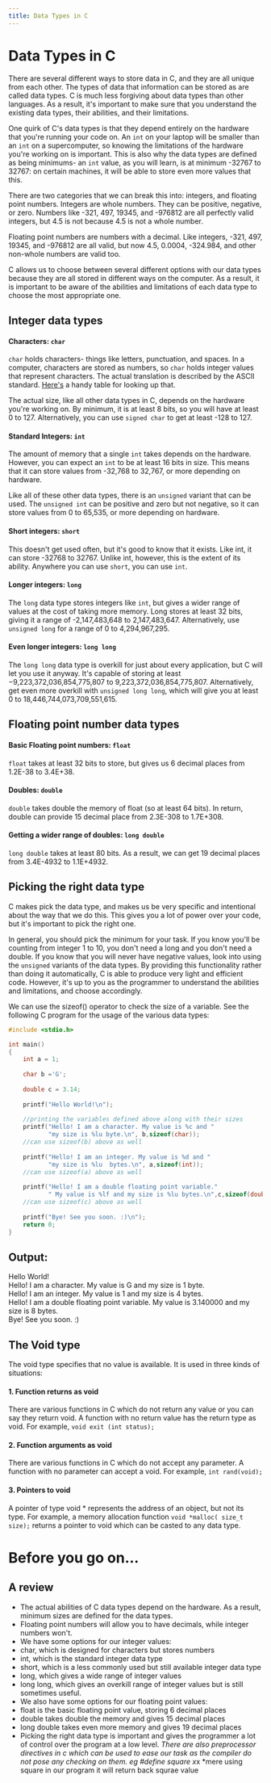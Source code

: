 ```yaml
---
title: Data Types in C
---
```

# Data Types in C
There are several different ways to store data in C, and they are all unique from each other. The types of data that information can be stored as are called data types. C is much less forgiving about data types than other languages. As a result, it's important to make sure that you understand the existing data types, their abilities, and their limitations.

One quirk of C's data types is that they depend entirely on the hardware that you're running your code on. An `int` on your laptop will be smaller than an `int` on a supercomputer, so knowing the limitations of the hardware you're working on is important. This is also why the data types are defined as being minimums- an `int` value, as you will learn, is at minimum -32767 to 32767: on certain machines, it will be able to store even more values that this.

There are two categories that we can break this into: integers, and floating point numbers. Integers are whole numbers. They can be positive, negative, or zero. Numbers like -321, 497, 19345, and -976812 are all perfectly valid integers, but 4.5 is not because 4.5 is not a whole number.

Floating point numbers are numbers with a decimal. Like integers, -321, 497, 19345, and -976812 are all valid, but now 4.5, 0.0004, -324.984, and other non-whole numbers are valid too.

C allows us to choose between several different options with our data types because they are all stored in different ways on the computer. As a result, it is important to be aware of the abilities and limitations of each data type to choose the most appropriate one.

## Integer data types

#### Characters: `char`
`char` holds characters- things like letters, punctuation, and spaces. In a computer, characters are stored as numbers, so `char` holds integer values that represent characters. The actual translation is described by the ASCII standard. <a href='http://www.asciitable.com/' target='_blank' rel='nofollow'>Here's</a> a handy table for looking up that.

The actual size, like all other data types in C, depends on the hardware you're working on. By minimum, it is at least 8 bits, so you will have at least 0 to 127. Alternatively, you can use `signed char` to get at least -128 to 127.

#### Standard Integers: `int`
The amount of memory that a single `int` takes depends on the hardware. However, you can expect an `int` to be at least 16 bits in size. This means that it can store values from -32,768 to 32,767, or more depending on hardware.

Like all of these other data types, there is an `unsigned` variant that can be used. The `unsigned int` can be positive and zero but not negative, so it can store values from 0 to 65,535, or more depending on hardware.

#### Short integers: `short`
This doesn't get used often, but it's good to know that it exists. Like int, it can store -32768 to 32767. Unlike int, however, this is the extent of its ability. Anywhere you can use `short`, you can use `int`.

#### Longer integers: `long`
The `long` data type stores integers like `int`, but gives a wider range of values at the cost of taking more memory. Long stores at least 32 bits, giving it a range of -2,147,483,648 to 2,147,483,647. Alternatively, use `unsigned long` for a range of 0 to 4,294,967,295.

#### Even longer integers: `long long`
The `long long` data type is overkill for just about every application, but C will let you use it anyway. It's capable of storing at least −9,223,372,036,854,775,807 to 9,223,372,036,854,775,807. Alternatively, get even more overkill with `unsigned long long`, which will give you at least 0 to 18,446,744,073,709,551,615.

## Floating point number data types
#### Basic Floating point numbers: `float`
`float` takes at least 32 bits to store, but gives us 6 decimal places from 1.2E-38 to 3.4E+38.

#### Doubles: `double`
`double` takes double the memory of float (so at least 64 bits). In return, double can provide 15 decimal place from 2.3E-308 to 1.7E+308.

#### Getting a wider range of doubles: `long double`
`long double` takes at least 80 bits. As a result, we can get 19 decimal places from 3.4E-4932 to 1.1E+4932.

## Picking the right data type
C makes pick the data type, and makes us be very specific and intentional about the way that we do this. This gives you a lot of power over your code, but it's important to pick the right one.

In general, you should pick the minimum for your task. If you know you'll be counting from integer 1 to 10, you don't need a long and you don't need a double. If you know that you will never have negative values, look into using the `unsigned` variants of the data types. By providing this functionality rather than doing it automatically, C is able to produce very light and efficient code. However, it's up to you as the programmer to understand the abilities and limitations, and choose accordingly.

We can use the sizeof() operator to check the size of a variable. See the following C program for the usage of the various data types:

```c
#include <stdio.h>

int main()
{
    int a = 1;
    
    char b ='G';
    
    double c = 3.14;
    
    printf("Hello World!\n");
 
    //printing the variables defined above along with their sizes
    printf("Hello! I am a character. My value is %c and "
           "my size is %lu byte.\n", b,sizeof(char));
    //can use sizeof(b) above as well
 
    printf("Hello! I am an integer. My value is %d and "
           "my size is %lu  bytes.\n", a,sizeof(int));
    //can use sizeof(a) above as well
 
    printf("Hello! I am a double floating point variable."
           " My value is %lf and my size is %lu bytes.\n",c,sizeof(double));
    //can use sizeof(c) above as well
 
    printf("Bye! See you soon. :)\n");
    return 0;
}
```

## Output:

Hello World!  
Hello! I am a character. My value is G and my size is 1 byte.  
Hello! I am an integer. My value is 1 and my size is 4  bytes.  
Hello! I am a double floating point variable. My value is 3.140000 and my size is 8 bytes.  
Bye! See you soon. :)

## The Void type
The void type specifies that no value is available. It is used in three kinds of situations:

#### 1. Function returns as void
There are various functions in C which do not return any value or you can say they return void. A function with no return value has the return type as void. For example, ```void exit (int status);```

#### 2. Function arguments as void
There are various functions in C which do not accept any parameter. A function with no parameter can accept a void. For example, ```int rand(void);```

#### 3. Pointers to void
A pointer of type void * represents the address of an object, but not its type. For example, a memory allocation function ```void *malloc( size_t size);``` returns a pointer to void which can be casted to any data type.


# Before you go on...
## A review
* The actual abilities of C data types depend on the hardware. As a result, minimum sizes are defined for the data types.
* Floating point numbers will allow you to have decimals, while integer numbers won't.
* We have some options for our integer values:
 * char, which is designed for characters but stores numbers
 * int, which is the standard integer data type
 * short, which is a less commonly used but still available integer data type
 * long, which gives a wide range of integer values
 * long long, which gives an overkill range of integer values but is still sometimes useful.
* We also have some options for our floating point values:
 * float is the basic floating point value, storing 6 decimal places
 * double takes double the memory and gives 15 decimal places
 * long double takes even more memory and gives 19 decimal places
* Picking the right data type is important and gives the programmer a lot of control over the program at a low level.
*There are also preprocessor directives in c which can be used to ease our task as the compiler do not pose any checking on them.
eg #define square x*x
*mere using square in our program it will return back squrae value
